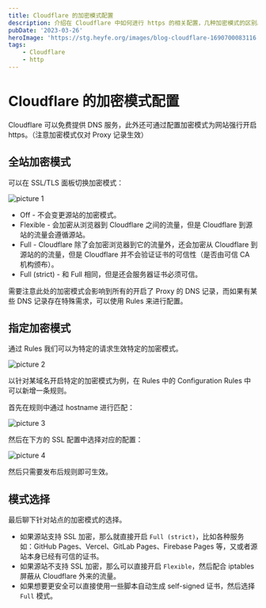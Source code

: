 ```yaml
---
title: Cloudflare 的加密模式配置
description: 介绍在 Cloudflare 中如何进行 https 的相关配置，几种加密模式的区别。
pubDate: '2023-03-26'
heroImage: 'https://stg.heyfe.org/images/blog-cloudflare-1690700083116.png'
tags:
    - Cloudflare
    - http
---
```


# Cloudflare 的加密模式配置

Cloudflare 可以免费提供 DNS 服务，此外还可通过配置加密模式为网站强行开启 https。（注意加密模式仅对 Proxy 记录生效）

## 全站加密模式

可以在 SSL/TLS 面板切换加密模式：

![picture 1](https://stg.heyfe.org/images/blog-cloudflare-https-91.png)

-   Off - 不会变更源站的加密模式。
-   Flexible - 会加密从浏览器到 Cloudflare 之间的流量，但是 Cloudflare 到源站的流量会遵循源站。
-   Full - Cloudflare 除了会加密浏览器到它的流量外，还会加密从 Cloudflare 到源站的的流量，但是 Cloudflare 并不会验证证书的可信性（是否由可信 CA 机构颁布）。
-   Full (strict) - 和 Full 相同，但是还会服务器证书必须可信。

需要注意此处的加密模式会影响到所有的开启了 Proxy 的 DNS 记录，而如果有某些 DNS 记录存在特殊需求，可以使用 Rules 来进行配置。

## 指定加密模式

通过 Rules 我们可以为特定的请求生效特定的加密模式。

![picture 2](https://stg.heyfe.org/images/blog-cloudflare-https-24.png)

以针对某域名开启特定的加密模式为例，在 Rules 中的 Configuration Rules 中可以新增一条规则。

首先在规则中通过 hostname 进行匹配：

![picture 3](https://stg.heyfe.org/images/blog-cloudflare-https-8.png)

然后在下方的 SSL 配置中选择对应的配置：

![picture 4](https://stg.heyfe.org/images/blog-cloudflare-https-67.png)

然后只需要发布后规则即可生效。

## 模式选择

最后聊下针对站点的加密模式的选择。

-   如果源站支持 SSL 加密，那么就直接开启 `Full (strict)`，比如各种服务如：GitHub Pages、Vercel、GitLab Pages、Firebase Pages 等，又或者源站本身已经有可信的证书。
-   如果源站不支持 SSL 加密，那么可以直接开启 `Flexible`，然后配合 iptables 屏蔽从 Cloudflare 外来的流量。
-   如果想要更安全可以直接使用一些脚本自动生成 self-signed 证书，然后选择 `Full` 模式。
